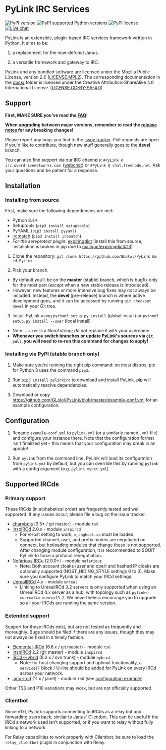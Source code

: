 # PyLink IRC Services

[webchatlink]: https://webchat.overdrivenetworks.com/?channels=PyLink

[![PyPI version](https://img.shields.io/pypi/v/pylinkirc.svg?maxAge=2592000)](https://pypi.python.org/pypi/pylinkirc/)
[![PyPI supported Python versions](https://img.shields.io/pypi/pyversions/pylinkirc.svg?maxAge=2592000)](https://www.python.org/downloads/)
[![PyPi license](https://img.shields.io/pypi/l/pylinkirc.svg?maxAge=2592000)](LICENSE.MPL2)
[![Live chat](https://img.shields.io/badge/IRC-live%20chat%20%C2%BB-green.svg)][webchatlink]

PyLink is an extensible, plugin-based IRC services framework written in Python. It aims to be:

1) a replacement for the now-defunct Janus.

2) a versatile framework and gateway to IRC.

PyLink and any bundled software are licensed under the Mozilla Public License, version 2.0 ([LICENSE.MPL2](LICENSE.MPL2)). The corresponding documentation in the [docs/](docs/) folder is licensed under the Creative Attribution-ShareAlike 4.0 International License. ([LICENSE.CC-BY-SA-4.0](LICENSE.CC-BY-SA-4.0))

## Support

**First, MAKE SURE you've read the [FAQ](docs/faq.md)!**

**When upgrading between major versions, remember to read the [release notes](RELNOTES.md) for any breaking changes!**

Please report any bugs you find to the [issue tracker](https://github.com/GLolol/PyLink/issues). Pull requests are open if you'd like to contribute, though new stuff generally goes to the **devel** branch.

You can also find support via our IRC channels: `#PyLink @ irc.overdrivenetworks.com `([webchat][webchatlink]) or `#PyLink @ chat.freenode.net`. Ask your questions and be patient for a response.

## Installation

### Installing from source

First, make sure the following dependencies are met:

* Python 3.4+
* Setuptools (`pip3 install setuptools`)
* PyYAML (`pip3 install pyyaml`)
* [ircmatch](https://github.com/mammon-ircd/ircmatch) (`pip3 install ircmatch`)
* *For the servprotect plugin*: [expiringdict](https://github.com/mailgun/expiringdict) (install this from source; installation is broken in pip due to [mailgun/expiringdict#13](https://github.com/mailgun/expiringdict/issues/13))

1) Clone the repository: `git clone https://github.com/GLolol/PyLink && cd PyLink`

2) Pick your branch.
* By default you'll be on the **master** (stable) branch, which is bugfix only for the most part (except when a new stable release is introduced).
* However, new features or more intensive bug fixes may not always be included. Instead, the **devel** (pre-release) branch is where active development goes, and it can be accessed by running `git checkout devel` in your Git tree.

3) Install PyLink using `python3 setup.py install` (global install) or `python3 setup.py install --user` (local install)
* Note: `--user` is a *literal* string; *do not* replace it with your username.
*  **Whenever you switch branches or update PyLink's sources via `git pull`, you will need to re-run this command for changes to apply!**

### Installing via PyPI (stable branch only)
1) Make sure you're running the right pip command: on most distros, pip for Python 3 uses the command `pip3`.

2) Run `pip3 install pylinkirc` to download and install PyLink. pip will automatically resolve dependencies.

3) Download or copy https://github.com/GLolol/PyLink/blob/master/example-conf.yml for an example configuration.

## Configuration

1) Rename `example-conf.yml` to `pylink.yml` (or a similarly named `.yml` file) and configure your instance there. Note that the configuration format isn't finalized yet - this means that your configuration may break in an update!

2) Run `pylink` from the command line. PyLink will load its configuration from `pylink.yml` by default, but you can override this by running `pylink` with a config argument (e.g. `pylink mynet.yml`).

## Supported IRCds

### Primary support

These IRCds (in alphabetical order) are frequently tested and well supported. If any issues occur, please file a bug on the issue tracker.

* [charybdis](http://charybdis.io/) (3.5+ / git master) - module `ts6`
* [InspIRCd](http://www.inspircd.org/) 2.0.x - module `inspircd`
    - For vHost setting to work, `m_chghost.so` must be loaded.
    - Supported channel, user, and prefix modes are negotiated on connect, but hotloading modules that change these is not supported. After changing module configuration, it is recommended to SQUIT PyLink to force a protocol renegotiation.
* [Nefarious IRCu](https://github.com/evilnet/nefarious2) (2.0.0+) - module `nefarious`
    - Note: Both account cloaks (user and oper) and hashed IP cloaks are optionally supported (HOST_HIDING_STYLE settings 0 to 3). Make sure you configure PyLink to match your IRCd settings.
* [UnrealIRCd](https://www.unrealircd.org/) 4.x - module `unreal`
    - Linking to UnrealIRCd 3.2 servers is only supported when using an UnrealIRCd 4.x server as a hub, with topology such as  `pylink<->unreal4<->unreal3.2`. We nevertheless encourage you to upgrade so all your IRCds are running the same version.

### Extended support

Support for these IRCds exist, but are not tested as frequently and thoroughly. Bugs should be filed if there are any issues, though they may not always be fixed in a timely fashion.

* [Elemental-IRCd](https://github.com/Elemental-IRCd/elemental-ircd) (6.6.x / git master) - module `ts6`
* [InspIRCd](http://www.inspircd.org/) 2.2 (git master) - module `inspircd`
* [IRCd-Hybrid](http://www.ircd-hybrid.org/) (8.2.x / svn trunk) - module `hybrid`
    - Note: for host changing support and optimal functionality, a `service{}` block / U-line should be added for PyLink on every IRCd across your network.
* [juno-ircd](https://github.com/cooper/yiria) (11.x / janet) - module `ts6` (see [configuration example](https://github.com/cooper/juno/blob/master/doc/ts6.md#pylink))

Other TS6 and P10 variations may work, but are not officially supported.

### Clientbot

Since v1.0, PyLink supports connecting to IRCds as a relay bot and forwarding users back, similar to Janus' Clientbot. This can be useful if the IRCd a network used isn't supported, or if you want to relay without fully linking to a network.

For Relay capabilities to work properly with Clientbot, be sure to load the `relay_clientbot` plugin in conjunction with Relay.
